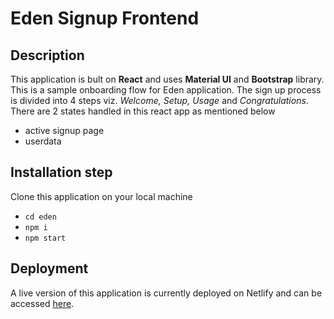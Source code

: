 # Eden Signup Frontend

## Description

This application is bult on **React** and uses **Material UI** and **Bootstrap** library.
This is a sample onboarding flow for Eden application.
The sign up process is divided into 4 steps viz. _Welcome, Setup, Usage_ and _Congratulations_.
There are 2 states handled in this react app as mentioned below
- active signup page 
- userdata

## Installation step

Clone this application on your local machine


- ``` cd eden ```
- ``` npm i ```
- ``` npm start ```

## Deployment

A live version of this application is currently deployed on Netlify and can be accessed [here]().